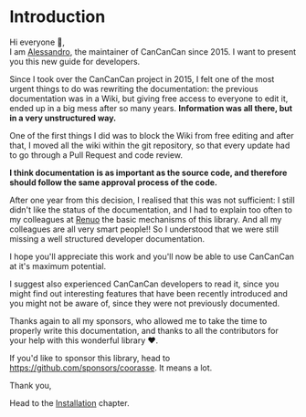 # Introduction

Hi everyone :wave:,<br>
I am [Alessandro](https://github.com/coorasse), the maintainer of CanCanCan since 2015. I want to present you this new guide for developers.

Since I took over the CanCanCan project in 2015, I felt one of the most urgent things to do was rewriting the documentation:
the previous documentation was in a Wiki, but giving free access to everyone to edit it, ended up in a big mess after so many years.
**Information was all there, but in a very unstructured way.**

One of the first things I did was to block the Wiki from free editing and after that, I moved all the wiki within the git repository, so that every update had to go through a Pull Request and code review.

**I think documentation is as important as the source code, and therefore should follow the same approval process of the code.**

After one year from this decision, I realised that this was not sufficient: I still didn't like the status of the documentation,
and I had to explain too often to my colleagues at [Renuo](https://renuo.ch) the basic mechanisms of this library.
And all my colleagues are all very smart people!!
So I understood that we were still missing a well structured developer documentation.

I hope you'll appreciate this work and you'll now be able to use CanCanCan at it's maximum potential.

I suggest also experienced CanCanCan developers to read it, since you might find out interesting features that have been recently introduced and you might not be aware of, since they were not previously documented.

Thanks again to all my sponsors, who allowed me to take the time to properly write this documentation, and thanks to all the contributors for your help with this wonderful library :heart:.

If you'd like to sponsor this library, head to <https://github.com/sponsors/coorasse>. It means a lot.

Thank you,

<VPTeamMembers size="small" :members="members" />

Head to the [Installation](./installation.md) chapter.

<script setup>
import { VPTeamMembers } from 'vitepress/theme'

const members = [
  {
    avatar: 'https://avatars.githubusercontent.com/u/1319150',
    name: 'Alessandro Rodi',
    title: 'Maintainer',
    links: [
      { icon: 'github', link: 'https://github.com/coorasse' },
      { icon: 'twitter', link: 'https://twitter.com/coorasse' }
    ]
  },
]
</script>
